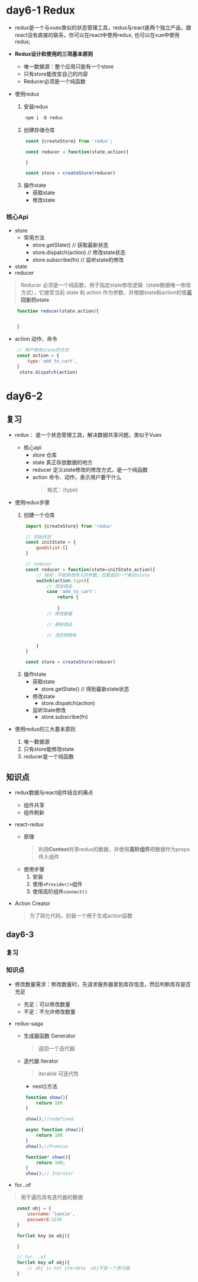 # day6-1 Redux


* redux是一个与vuex类似的状态管理工具，redux与react是两个独立产品，跟react没有直接的联系，你可以在react中使用redux, 也可以在vue中使用redux;

* **Redux设计和使用的三项基本原则**
    * 唯一数据源：整个应用只能有一个store
    * 只有store能改变自己的内容
    * Reducer必须是一个纯函数


* 使用redux
    1. 安装redux
    ```js
        npm i -D redux
    ```
    2. 创建存储仓库
    ```js
        const {createStore} from 'redux';

        const reducer = function(state,action){

        }

        const store = createStore(reducer)
    ```
    3. 操作state
        * 获取state
        * 修改state

### 核心Api
* store
    * 常用方法
        * store.getState()          // 获取最新状态
        * store.dispatch(action)    // 修改state状态
        * store.subscribe(fn)       // 监听state的修改
* state
* reducer
> Reducer 必须是一个纯函数，用于指定state修改逻辑（state数据唯一修改方式），它接受当前 state 和 action 作为参数，并根据state和action的值**返回新的state**
```js
    function reducer(state,action){


    }
```
* action    动作、命令
```js
    // 用户修改state的方式
    const action = {
        type:'add_to_cart',
    }
     store.dispatch(action)

```

# day6-2

## 复习
* redux： 是一个状态管理工具，解决数据共享问题，类似于Vuex
    * 核心api
        * store     仓库
        * state     真正存放数据的地方
        * reducer   定义state修改的修改方式，是一个纯函数
        * action    命令、动作，表示用户要干什么
            > 格式：{type}

* 使用redux步骤
    1. 创建一个仓库
    ```js
        import {createStore} from 'redux'

        // 初始状态
        const initState = {
            goodslist:[]
        }

        // reducer
        const reducer = function(state=initState,action){
            // 规则：不能修改传入的参数，且要返回一个新的state
            switch(action.type){
                // 添加商品
                case 'add_to_cart':
                    return {
                        
                    }
                // 修改数量

                // 删除商品

                // 清空购物车

            }
        }

        const store = createStore(reducer)
    ```
    2. 操作state
        * 获取state
            * store.getState() // 得到最新state状态
        * 修改state
            * store.dispatch(action)
        * 监听State修改
            * store.subscribe(fn)


* 使用redux的三大基本原则
    1. 唯一数据源
    2. 只有store能修改state
    3. reducer是一个纯函数


## 知识点
* redux数据与react组件结合的痛点
    * 组件共享
    * 组件刷新
* react-redux
    * 原理
        > 利用**Context**共享redux的数据，并使用**高阶组件**把数据作为props传入组件
    * 使用步骤
        1. 安装
        2. 使用`<Provider/>`组件
        3. 使用高阶组件`connect()`
    

* Action Creator
    > 为了简化代码，封装一个用于生成action函数


## day6-3

### 复习


### 知识点
* 修改数量需求：修改数量时，先请求服务器拿到库存信息，然后判断库存是否充足
    * 充足：可以修改数量
    * 不足：不允许修改数量

* redux-saga
    * 生成器函数 Generator
        > 返回一个迭代器
    * 迭代器 Iterator
        > iterable 可迭代性
        * next()方法

    ```js
        function show(){
            return 100
        }

        show();//undefined

        async function show(){
            return 100
        }
        show();//Promise

        function* show(){
            return 100;
        }
        show();// Iterator

    ```

* for...of 
> 用于遍历具有迭代器的数据
```js
    const obj = {
        username:'laoxie',
        password:1234
    }

    for(let key in obj){

    }

    // for...of
    for(let key of obj){
        // obj is not iterable  obj不是一个迭代器
    }
```